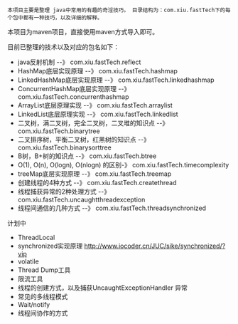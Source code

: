   	本项目主要是整理 java中常用的有趣的奇淫技巧。 目录结构为：com.xiu.fastTech下的每个包中都有一种技巧，以及详细的解释。
本项目为maven项目，直接使用maven方式导入即可。

目前已整理的技术以及对应的包名如下：
- java反射机制 						--》				com.xiu.fastTech.reflect
- HashMap底层实现原理					--》				com.xiu.fastTech.hashmap
- LinkedHashMap底层实现原理   	 		--》 				com.xiu.fastTech.linkedhashmap
- ConcurrentHashMap底层实现原理  		--》 				com.xiu.fastTech.concurrenthashmap
- ArrayList底层原理实现     				--》 				com.xiu.fastTech.arraylist
- LinkedList底层原理实现 				--》 				com.xiu.fastTech.linkedlist
- 二叉树，满二叉树，完全二叉树，二叉堆的知识点	--》				com.xiu.fastTech.binarytree
- 二叉排序树，平衡二叉树，红黑树的知识点    	--》				com.xiu.fastTech.binarysorttree			
- B树，B+树的知识点						--》				com.xiu.fastTech.btree	
- O(1), O(n), O(logn), O(nlogn) 的区别-》				com.xiu.fastTech.timecomplexity	
- treeMap底层实现原理					--》				com.xiu.fastTech.treemap
- 创建线程的4种方式						--》				com.xiu.fastTech.createthread
- 线程捕获异常的2种处理方式				--》				com.xiu.fastTech.uncaughtthreadexception
- 线程间通信的几种方式					--》				com.xiu.fastTech.threadsynchronized												


计划中
- ThreadLocal
- synchronized实现原理 http://www.iocoder.cn/JUC/sike/synchronized/?vip
- volatile
- Thread Dump工具
- 限流工具
- 线程的创建方式，以及捕获UncaughtExceptionHandler 异常
- 常见的多线程模式
- Wait/notify	
- 线程间协作的方式
